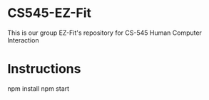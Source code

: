 # CS545-EZ-Fit
This is our group EZ-Fit's repository for CS-545 Human Computer Interaction

# Instructions
npm install
npm start
